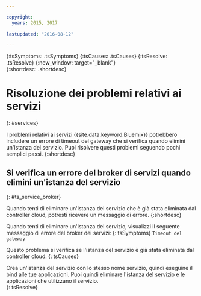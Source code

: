```yaml
---

copyright:
  years: 2015, 2017
  
lastupdated: "2016-08-12"

---
```




{:tsSymptoms: .tsSymptoms} 
{:tsCauses: .tsCauses} 
{:tsResolve: .tsResolve} 
{:new_window: target="_blank"}  
{:shortdesc: .shortdesc}


# Risoluzione dei problemi relativi ai servizi
{: #services}


I problemi relativi ai servizi {{site.data.keyword.Bluemix}} potrebbero includere un errore di timeout del gateway che si verifica quando elimini un'istanza del servizio. Puoi risolvere questi problemi seguendo pochi semplici passi.
{:shortdesc}

## Si verifica un errore del broker di servizi quando elimini un'istanza del servizio
{: #ts_service_broker}

Quando tenti di eliminare un'istanza del servizio che è già stata eliminata dal controller cloud,
potresti ricevere un messaggio di errore.
{:shortdesc}

Quando tenti di eliminare un'istanza del servizio, visualizzi il seguente messaggio di errore del broker dei servizi:
{: tsSymptoms}
`Timeout del gateway`

Questo problema si verifica se
    l'istanza del servizio è già stata eliminata
dal controller cloud.
{: tsCauses}

Crea un'istanza del servizio con lo stesso nome servizio, quindi eseguine il bind alle tue applicazioni. Puoi quindi eliminare l'istanza del servizio e le applicazioni che utilizzano il servizio.   
{: tsResolve}
